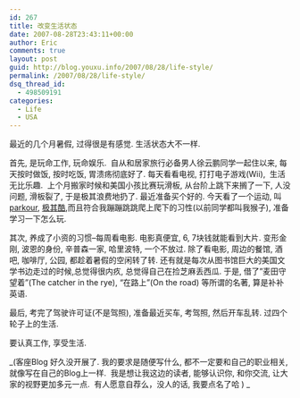 ```yaml
---
id: 267
title: 改变生活状态
date: 2007-08-28T23:43:11+00:00
author: Eric
comments: true
layout: post
guid: http://blog.youxu.info/2007/08/28/life-style/
permalink: /2007/08/28/life-style/
dsq_thread_id:
  - 498509191
categories:
  - Life
  - USA
---
```

最近的几个月暑假, 过得很是有感觉. 生活状态大不一样.

首先, 是玩命工作, 玩命娱乐.  自从和居家旅行必备男人徐云鹏同学一起住以来, 每天按时做饭, 按时吃饭, 胃溃疡彻底好了. 每天看看电视, 打打电子游戏(Wii),  生活无比乐趣.  上个月搬家时候和美国小孩比赛玩滑板, 从台阶上跳下来搁了一下, 人没问题, 滑板裂了, 于是极其浪费地扔了. 最近准备买个好的. 今天看了一个运动, 叫 [parkour](http://en.wikipedia.org/wiki/Parkour), [极其酷](http://www.youtube.com/watch?v=4keJWQDOBHY),而且符合我蹦蹦跳跳爬上爬下的习性(以前同学都叫我猴子), 准备学习一下怎么玩.

其次, 养成了小资的习惯&#8211;每周看电影. 电影真便宜, 6, 7块钱就能看到大片. 变形金刚, 波恩的身份, 辛普森一家, 哈里波特, 一个不放过. 除了看电影, 周边的餐馆, 酒吧, 咖啡厅, 公园, 都趁着暑假的空闲转了转. 还有就是每次从图书馆巨大的美国文学书边走过的时候,总觉得很内疚, 总觉得自己在捡芝麻丢西瓜. 于是, 借了&#8221;麦田守望着&#8221;(The catcher in the rye), &#8220;在路上&#8221;(On the road) 等所谓的名著, 算是补补英语.

最后, 考完了驾驶许可证(不是驾照), 准备最近买车, 考驾照, 然后开车乱转. 过四个轮子上的生活.

要认真工作, 享受生活.

_(客座Blog 好久没开展了. 我的要求是随便写什么, 都不一定要和自己的职业相关, 就像写在自己的Blog上一样.  我是想让我这边的读者, 能够认识你, 和你交流, 让大家的视野更加多元一点.  有人愿意自荐么，没人的话, 我要点名了哈 ) _